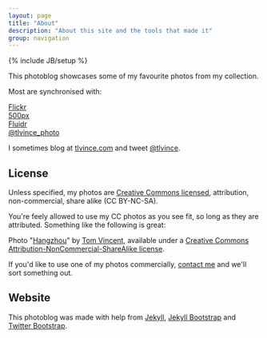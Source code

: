 ```yaml
---
layout: page
title: "About"
description: "About this site and the tools that made it"
group: navigation
---
```

{% include JB/setup %}

This photoblog showcases some of my favourite photos from my collection.

Most are synchronised with:

<div class="row" style="margin-bottom: 9px">
  <div class="span1"><a href="http://www.flickr.com/photos/tlvince">Flickr</a></div>
  <div class="span1"><a href="http://500px.com/tlvince">500px</a></div>
  <div class="span1"><a href="http://www.fluidr.com/photos/tlvince">Fluidr</a></div>
  <div class="span1"><a href="https://twitter.com/#!/tlvince_photo">@tlvince_photo</a></div>
</div>

I sometimes blog at [tlvince.com][2] and tweet [@tlvince][twitter].

## License

Unless specified, my photos are [Creative Commons licensed][cc], attribution,
non-commercial, share alike (CC BY-NC-SA).

You're feely allowed to use my CC photos as you see fit, so long as they are
attributed. Something like the following is great:

Photo "[Hangzhou][1]" by [Tom Vincent][2], available under a [Creative Commons
Attribution-NonCommercial-ShareAlike license][cc].

If you'd like to use one of my photos commercially, [contact me][contact] and
we'll sort something out.

## Website

This photoblog was made with help from [Jekyll][j], [Jekyll Bootstrap][jb] and
[Twitter Bootstrap][tb].

  [1]: http://photo.tlvince.com/2011/06/06/hangzhou/
  [2]: http://tlvince.com
  [j]: https://github.com/mojombo/jekyll
  [cc]: https://creativecommons.org/licenses/by-nc-sa/3.0/
  [jb]: http://jekyllbootstrap.com
  [tb]: http://twitter.github.com/bootstrap/
  [contact]: http://tlvince.com/contact
  [twitter]: https://twitter.com/#!/tlvince
